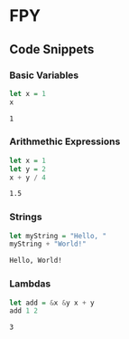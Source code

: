 # FPY

## Code Snippets

### Basic Variables
```haskell
let x = 1
x
```
```bash
1
```

### Arithmethic Expressions
```haskell
let x = 1
let y = 2
x + y / 4
```
```bash
1.5
```

### Strings
```haskell
let myString = "Hello, "
myString + "World!"
```
```bash
Hello, World!
```

### Lambdas
```haskell
let add = &x &y x + y
add 1 2
```
```bash
3
```
